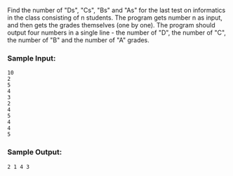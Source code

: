 Find the number of "Ds", "Cs", "Bs" and "As" for the last test on informatics
in the class consisting of n students. The program gets number n as input, and
then gets the grades themselves (one by one). The program should output four
numbers in a single line - the number of "D", the number of "C", the number
of "B" and the number of "A" grades.

### Sample Input:

```
10
2
5
4
3
2
4
5
4
4
5
```

### Sample Output:

```
2 1 4 3
```
